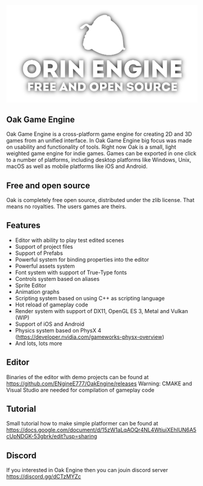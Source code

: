 ![Oak Game Engine logo](/logo.png)

## Oak Game Engine

Oak Game Engine is a cross-platform game engine for creating 2D and 3D
games from an unified interface. In Oak Game Engine big focus was made on
usability and functionality of tools. Right now Oak is a small, light weighted
game engine for indie games. Games can be exported in one click to a number of
platforms, including desktop platforms like Windows, Unix, macOS as well as
mobile platforms like iOS and Android.

## Free and open source

Oak is completely free open source, distributed under the zlib license. That means no royalties.
The users games are theirs.

## Features

- Editor with ability to play test edited scenes
- Support of project files
- Support of Prefabs
- Powerful system for binding properties into the editor
- Powerful assets system
- Font system with support of True-Type fonts
- Controls system based on aliases
- Sprite Editor
- Animation graphs
- Scripting system based on using C++ as scripting language
- Hot reload of gameplay code
- Render system with support of DX11, OpenGL ES 3, Metal and Vulkan (WIP)
- Support of iOS and Android
- Physics system based on PhysX 4 (https://developer.nvidia.com/gameworks-physx-overview)
- And lots, lots more

## Editor

Binaries of the editor with demo projects can be found at https://github.com/ENgineE777/OakEngine/releases
Warning: CMAKE and Visual Studio are needed for compilation of gameplay code

## Tutorial

Small tutorial how to make simple platformer can be found at
https://docs.google.com/document/d/15zW1aLqAOQr4NL4WtiuiXEhIUN6A5cUpNDGK-53gbrk/edit?usp=sharing

## Discord

If you interested in Oak Engine then you can jouin discord server https://discord.gg/dCTzMYZc
